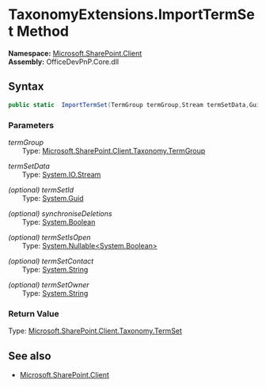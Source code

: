 # TaxonomyExtensions.ImportTermSet Method  
**Namespace:** [Microsoft.SharePoint.Client](Microsoft.SharePoint.Client.md)  
**Assembly:** OfficeDevPnP.Core.dll  
## Syntax
```C#
public static  ImportTermSet(TermGroup termGroup,Stream termSetData,Guid termSetId,Boolean synchroniseDeletions,Nullable<Boolean> termSetIsOpen,String termSetContact,String termSetOwner)
```
### Parameters
*termGroup*  
&emsp;&emsp;Type: [Microsoft.SharePoint.Client.Taxonomy.TermGroup](Microsoft.SharePoint.Client.Taxonomy.TermGroup.md) 
&emsp;&emsp;  
  
*termSetData*  
&emsp;&emsp;Type: [System.IO.Stream](System.IO.Stream.md) 
&emsp;&emsp;  
  
*(optional) termSetId*  
&emsp;&emsp;Type: [System.Guid](System.Guid.md) 
&emsp;&emsp;  
  
*(optional) synchroniseDeletions*  
&emsp;&emsp;Type: [System.Boolean](System.Boolean.md) 
&emsp;&emsp;  
  
*(optional) termSetIsOpen*  
&emsp;&emsp;Type: [System.Nullable<System.Boolean>](System.Nullable<System.Boolean>.md) 
&emsp;&emsp;  
  
*(optional) termSetContact*  
&emsp;&emsp;Type: [System.String](System.String.md) 
&emsp;&emsp;  
  
*(optional) termSetOwner*  
&emsp;&emsp;Type: [System.String](System.String.md) 
&emsp;&emsp;  
  
### Return Value
Type: [Microsoft.SharePoint.Client.Taxonomy.TermSet](Microsoft.SharePoint.Client.Taxonomy.TermSet.md 
)
## See also
- [Microsoft.SharePoint.Client](Microsoft.SharePoint.Client.md)

